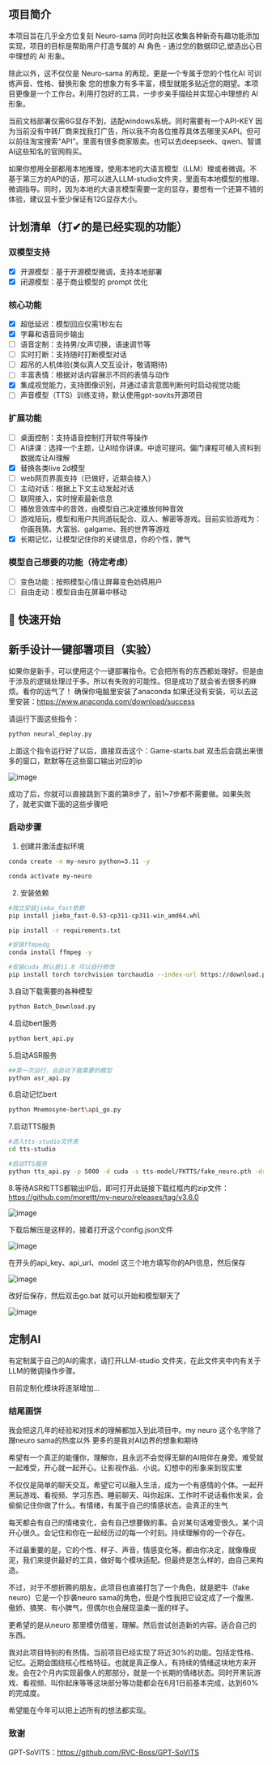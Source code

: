 ## 项目简介

本项目旨在几乎全方位复刻 Neuro-sama 同时向社区收集各种新奇有趣功能添加实现，项目的目标是帮助用户打造专属的 AI 角色 - 通过您的数据印记,塑造出心目中理想的 AI 形象。

除此以外，这不仅仅是 Neuro-sama 的再现，更是一个专属于您的个性化AI 可训练声音、性格、替换形象 您的想象力有多丰富，模型就能多贴近您的期望。本项目更像是一个工作台。利用打包好的工具，一步步亲手描绘并实现心中理想的 AI 形象。

当前文档部署仅需6G显存不到，适配windows系统。同时需要有一个API-KEY 因为当前没有中转厂商来找我打广告，所以我不向各位推荐具体去哪里买API。但可以前往淘宝搜索“API”。里面有很多商家贩卖。也可以去deepseek、qwen、智谱AI这些知名的官网购买。

如果你想用全部都用本地推理，使用本地的大语言模型（LLM）理或者微调。不基于第三方的API的话，那可以进入LLM-studio文件夹，里面有本地模型的推理、微调指导。同时，因为本地的大语言模型需要一定的显存，要想有一个还算不错的体验，建议显卡至少保证有12G显存大小。

## 计划清单（打✔的是已经实现的功能）

### 双模型支持
- [x] 开源模型：基于开源模型微调，支持本地部署
- [x] 闭源模型：基于商业模型的 prompt 优化

### 核心功能
- [x] 超低延迟：模型回应仅需1秒左右
- [x] 字幕和语音同步输出
- [ ] 语音定制：支持男/女声切换，语速调节等
- [ ] 实时打断：支持随时打断模型对话
- [ ] 超吊的人机体验(类似真人交互设计，敬请期待)
- [ ] 丰富表情：根据对话内容展示不同的表情与动作
- [x] 集成视觉能力，支持图像识别，并通过语言意图判断何时启动视觉功能
- [ ] 声音模型（TTS）训练支持，默认使用gpt-sovits开源项目

### 扩展功能
- [ ] 桌面控制：支持语音控制打开软件等操作
- [ ] AI讲课：选择一个主题，让AI给你讲课。中途可提问。偏门课程可植入资料到数据库让AI理解
- [x] 替换各类live 2d模型
- [ ] web网页界面支持（已做好，近期会接入）
- [ ] 主动对话：根据上下文主动发起对话
- [ ] 联网接入，实时搜索最新信息
- [ ] 播放音效库中的音效，由模型自己决定播放何种音效
- [ ] 游戏陪玩，模型和用户共同游玩配合、双人、解密等游戏。目前实验游戏为：你画我猜、大富翁、galgame、我的世界等游戏
- [x] 长期记忆，让模型记住你的关键信息，你的个性，脾气

### 模型自己想要的功能（待定考虑）
- [ ] 变色功能：按照模型心情让屏幕变色妨碍用户
- [ ] 自由走动：模型自由在屏幕中移动

## 🚀 快速开始

## 新手设计一键部署项目（实验）

如果你是新手，可以使用这个一键部署指令。它会把所有的东西都处理好。但是由于涉及的逻辑处理过于多。所以有失败的可能性。但是成功了就会省去很多的麻烦。看你的运气了！
确保你电脑里安装了anaconda 如果还没有安装，可以去这里安装：https://www.anaconda.com/download/success

请运行下面这些指令：

```bash
python neural_deploy.py
```

上面这个指令运行好了以后，直接双击这个：Game-starts.bat 双击后会跳出来很多的窗口，默默等在这些窗口输出对应的ip

![image](https://github.com/user-attachments/assets/95483cda-9e6d-41a8-a6fc-44e5ae805703)

成功了后，你就可以直接跳到下面的第8步了，前1~7步都不需要做。如果失败了，就老实做下面的这些步骤吧


### 启动步骤

1. 创建并激活虚拟环境
```bash
conda create -n my-neuro python=3.11 -y

conda activate my-neuro
```

2. 安装依赖
```bash
#独立安装jieba_fast依赖
pip install jieba_fast-0.53-cp311-cp311-win_amd64.whl

pip install -r requirements.txt

#安装ffmpedg
conda install ffmpeg -y

#安装cuda 默认是11.8 可以自行修改
pip install torch torchvision torchaudio --index-url https://download.pytorch.org/whl/cu118

```


3.自动下载需要的各种模型

```bash
python Batch_Download.py
```

4.启动bert服务

```bash
python bert_api.py
```

5.启动ASR服务
```bash
##第一次运行，会自动下载需要的模型
python asr_api.py
```

6.启动记忆bert

```bash
python Mnemosyne-bert\api_go.py
```

7.启动TTS服务
```bash
#进入tts-studio文件夹
cd tts-studio

#启动TTS服务
python tts_api.py -p 5000 -d cuda -s tts-model/FKTTS/fake_neuro.pth -dr tts-model/FKTTS/sama.wav -dt "Hold on please, I'm busy. Okay, I think I heard him say he wants me to stream Hollow Knight on Tuesday and Thursday." -dl "en"
```


8.等待ASR和TTS都输出IP后，即可打开此链接下载红框内的zip文件：https://github.com/morettt/my-neuro/releases/tag/v3.6.0

![image](https://github.com/user-attachments/assets/beb75066-6ff6-46c6-956f-c1a8a45410eb)




下载后解压是这样的，接着打开这个config.json文件

![image](https://github.com/user-attachments/assets/eea1ac7e-ddf6-4886-9bcb-0b6d60e765b5)



在开头的api_key、api_url、model 这三个地方填写你的API信息，然后保存

![image](https://github.com/user-attachments/assets/a3ebd6a4-676e-4967-b4be-7f04f2674004)


改好后保存，然后双击go.bat 就可以开始和模型聊天了

![image](https://github.com/user-attachments/assets/d5fe3d80-9182-45fb-bb8e-5a1a3068bfe4)


## 定制AI

有定制属于自己的AI的需求，请打开LLM-studio 文件夹，在此文件夹中内有关于LLM的微调操作步骤。

目前定制化模块将逐渐增加...


### 结尾画饼

我会把这几年的经验和对技术的理解都加入到此项目中。my neuro 这个名字除了蹭neuro sama的热度以外 更多的是我对AI边界的想象和期待

希望有一个真正的能懂你，理解你，且永远不会觉得无聊的AI陪伴在身旁。难受就一起难受，开心就一起开心。让影视作品、小说。幻想中的形象来到现实里

不仅仅是简单的聊天交互。希望它可以融入生活，成为一个有感情的个体。一起开黑玩游戏、看视频、学习东西、睡前聊天、叫你起床、工作时不说话看你发呆，会偷偷记住你做了什么。有情绪，有属于自己的情感状态。会真正的生气

每天都会有自己的情绪变化，会有自己想要做的事。会对某句话难受很久。某个词开心很久。会记住和你在一起经历过的每一个时刻。持续理解你的一个存在。

不过最重要的是，它的个性、样子、声音，情感变化等。都由你决定，就像橡皮泥，我们来提供最好的工具，做好每个模块适配。但最终是怎么样的，由自己来构造。

不过，对于不想折腾的朋友。此项目也直接打包了一个角色，就是肥牛（fake neuro）它是一个抄袭neuro sama的角色，但是个性我把它设定成了一个腹黑、傲娇、搞笑、有小脾气，但偶尔也会展现温柔一面的样子。

更希望的是从neuro 那里模仿借鉴，理解。然后尝试创造新的内容。适合自己的东西。

我对此项目特别的有热情。当前项目已经实现了将近30%的功能。包括定性格、记忆。近期会围绕核心性格特征。也就是真正像人，有持续的情绪这块地方来开发。会在2个月内实现最像人的那部分，就是一个长期的情绪状态。同时开黑玩游戏、看视频、叫你起床等等这块部分等功能都会在6月1日前基本完成，达到60%的完成度。

希望能在今年可以把上述所有的想法都实现。


 ### 致谢
GPT-SoVITS：https://github.com/RVC-Boss/GPT-SoVITS

